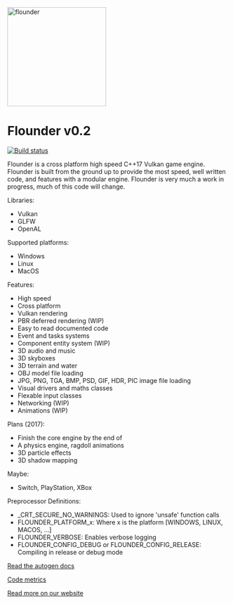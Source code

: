 <img src="https://github.com/Equilibrium-Games/Flounder/blob/master/logo.png" alt="flounder" width=225>

# Flounder v0.2
[![Build status](https://ci.appveyor.com/api/projects/status/4uhakf6tt78wov7o?svg=true)](https://ci.appveyor.com/project/Mattparks/flounder)

Flounder is a cross platform high speed C++17 Vulkan game engine. Flounder is built from the ground up to provide the most speed, well written code, and features with a modular engine. Flounder is very much a work in progress, much of this code will change.

Libraries:
 * Vulkan
 * GLFW
 * OpenAL

Supported platforms:
 * Windows
 * Linux
 * MacOS

Features:
 * High speed
 * Cross platform
 * Vulkan rendering
 * PBR deferred rendering (WIP)
 * Easy to read documented code
 * Event and tasks systems
 * Component entity system (WIP)
 * 3D audio and music
 * 3D skyboxes
 * 3D terrain and water
 * OBJ model file loading
 * JPG, PNG, TGA, BMP, PSD, GIF, HDR, PIC image file loading
 * Visual drivers and maths classes
 * Flexable input classes
 * Networking (WIP)
 * Animations (WIP)
 
Plans (2017):
 * Finish the core engine by the end of
 * A physics engine, ragdoll animations
 * 3D particle effects
 * 3D shadow mapping
 
Maybe:
 * Switch, PlayStation, XBox
 
Preprocessor Definitions:
 * _CRT_SECURE_NO_WARNINGS: Used to ignore 'unsafe' function calls
 * FLOUNDER_PLATFORM_x: Where x is the platform [WINDOWS, LINUX, MACOS, ...]
 * FLOUNDER_VERBOSE: Enables verbose logging
 * FLOUNDER_CONFIG_DEBUG or FLOUNDER_CONFIG_RELEASE: Compiling in release or debug mode

[Read the autogen docs](https://equilibrium-games.github.io/Flounder/Flounder.Core/docs/html/namespace_flounder.html)

[Code metrics](https://equilibrium-games.github.io/Flounder/Flounder.Core/docs/loc/LocMetrics.html)

[Read more on our website](https://equilibrium.games)